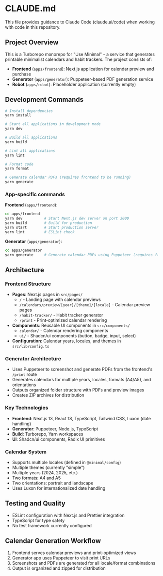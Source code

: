 # CLAUDE.md

This file provides guidance to Claude Code (claude.ai/code) when working with code in this repository.

## Project Overview

This is a Turborepo monorepo for "Use Minimal" - a service that generates printable minimalist calendars and habit trackers. The project consists of:

- **Frontend** (`apps/frontend`): Next.js application for calendar preview and purchase
- **Generator** (`apps/generator`): Puppeteer-based PDF generation service
- **Robot** (`apps/robot`): Placeholder application (currently empty)

## Development Commands

```bash
# Install dependencies
yarn install

# Start all applications in development mode
yarn dev

# Build all applications
yarn build

# Lint all applications
yarn lint

# Format code
yarn format

# Generate calendar PDFs (requires frontend to be running)
yarn generate
```

### App-specific commands

**Frontend** (`apps/frontend`):
```bash
cd apps/frontend
yarn dev          # Start Next.js dev server on port 3000
yarn build        # Build for production
yarn start        # Start production server
yarn lint         # ESLint check
```

**Generator** (`apps/generator`):
```bash
cd apps/generator
yarn generate     # Generate calendar PDFs using Puppeteer (requires frontend running)
```

## Architecture

### Frontend Structure

- **Pages**: Next.js pages in `src/pages/`
  - `/` - Landing page with calendar previews
  - `/calendars/preview/[year]/[theme]/[locale]` - Calendar preview pages
  - `/habit-tracker/` - Habit tracker generator
  - `/print` - Print-optimized calendar rendering
- **Components**: Reusable UI components in `src/components/`
  - `calendar/` - Calendar rendering components
  - `ui/` - Shadcn/ui components (button, badge, input, select)
- **Configuration**: Calendar years, locales, and themes in `src/lib/config.ts`

### Generator Architecture

- Uses Puppeteer to screenshot and generate PDFs from the frontend's `/print` route
- Generates calendars for multiple years, locales, formats (A4/A5), and orientations
- Outputs organized folder structure with PDFs and preview images
- Creates ZIP archives for distribution

### Key Technologies

- **Frontend**: Next.js 13, React 18, TypeScript, Tailwind CSS, Luxon (date handling)
- **Generator**: Puppeteer, Node.js, TypeScript
- **Build**: Turborepo, Yarn workspaces
- **UI**: Shadcn/ui components, Radix UI primitives

### Calendar System

- Supports multiple locales (defined in `@minimal/config`)
- Multiple themes (currently "simple")
- Multiple years (2024, 2025, etc.)
- Two formats: A4 and A5
- Two orientations: portrait and landscape
- Uses Luxon for internationalized date handling

## Testing and Quality

- ESLint configuration with Next.js and Prettier integration
- TypeScript for type safety
- No test framework currently configured

## Calendar Generation Workflow

1. Frontend serves calendar previews and print-optimized views
2. Generator app uses Puppeteer to visit print URLs
3. Screenshots and PDFs are generated for all locale/format combinations
4. Output is organized and zipped for distribution